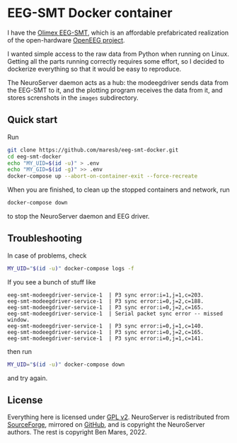 # EEG-SMT Docker container

I have the [Olimex EEG-SMT](https://www.olimex.com/Products/EEG/OpenEEG/EEG-SMT/open-source-hardware), which is an affordable prefabricated realization of the open-hardware [OpenEEG project](http://openeeg.sourceforge.net/).

I wanted simple access to the raw data from Python when running on Linux. Getting all the parts running correctly requires some effort, so I decided to dockerize everything so that it would be easy to reproduce.

The NeuroServer daemon acts as a hub: the modeegdriver sends data from the EEG-SMT to it, and the plotting program receives the data from it, and stores screnshots in the `images` subdirectory.

## Quick start

Run

```bash
git clone https://github.com/maresb/eeg-smt-docker.git
cd eeg-smt-docker
echo "MY_UID=$(id -u)" > .env
echo "MY_GID=$(id -g)" >> .env
docker-compose up --abort-on-container-exit --force-recreate
```

When you are finished, to clean up the stopped containers and network, run

```bash
docker-compose down
```

to stop the NeuroServer daemon and EEG driver.

## Troubleshooting

In case of problems, check

```bash
MY_UID="$(id -u)" docker-compose logs -f
```

If you see a bunch of stuff like

```log
eeg-smt-modeegdriver-service-1  | P3 sync error:i=1,j=1,c=203.
eeg-smt-modeegdriver-service-1  | P3 sync error:i=0,j=2,c=188.
eeg-smt-modeegdriver-service-1  | P3 sync error:i=0,j=2,c=165.
eeg-smt-modeegdriver-service-1  | Serial packet sync error -- missed window.
eeg-smt-modeegdriver-service-1  | P3 sync error:i=0,j=1,c=140.
eeg-smt-modeegdriver-service-1  | P3 sync error:i=0,j=2,c=165.
eeg-smt-modeegdriver-service-1  | P3 sync error:i=0,j=1,c=141.
```

then run

```bash
MY_UID="$(id -u)" docker-compose down
```

and try again.

## License

Everything here is licensed under [GPL v2](https://www.gnu.org/licenses/old-licenses/gpl-2.0.html). NeuroServer is redistributed from [SourceForge](http://openeeg.sourceforge.net/neuroserver_doku/), mirrored on [GitHub](https://github.com/BCI-AR/NeuroServer), and is copyright the NeuroServer authors. The rest is copyright Ben Mares, 2022.
